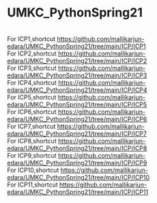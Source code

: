 # UMKC_PythonSpring21
<br>For ICP1,shortcut https://github.com/mallikarjun-edara/UMKC_PythonSpring21/tree/main/ICP/ICP1
<br>For ICP2,shortcut https://github.com/mallikarjun-edara/UMKC_PythonSpring21/tree/main/ICP/ICP2
<br>For ICP3,shortcut https://github.com/mallikarjun-edara/UMKC_PythonSpring21/tree/main/ICP/ICP3
<br>For ICP4,shortcut https://github.com/mallikarjun-edara/UMKC_PythonSpring21/tree/main/ICP/ICP4
<br>For ICP5,shortcut https://github.com/mallikarjun-edara/UMKC_PythonSpring21/tree/main/ICP/ICP5
<br>For ICP6,shortcut https://github.com/mallikarjun-edara/UMKC_PythonSpring21/tree/main/ICP/ICP6
<br>For ICP7,shortcut https://github.com/mallikarjun-edara/UMKC_PythonSpring21/tree/main/ICP/ICP7
<br>For ICP8,shortcut https://github.com/mallikarjun-edara/UMKC_PythonSpring21/tree/main/ICP/ICP8
<br>For ICP9,shortcut https://github.com/mallikarjun-edara/UMKC_PythonSpring21/tree/main/ICP/ICP9
<br>For ICP10,shortcut https://github.com/mallikarjun-edara/UMKC_PythonSpring21/tree/main/ICP/ICP10
<br>For ICP11,shortcut https://github.com/mallikarjun-edara/UMKC_PythonSpring21/tree/main/ICP/ICP11

